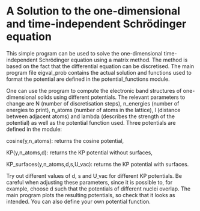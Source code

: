 # A Solution to the one-dimensional and time-independent Schrödinger equation
This simple program can be used to solve the one-dimensional time-independent Schrödinger equation using a matrix method. The method is based on the fact that the differential equation can be discretised. The main program file eigval_prob contains the actual solution and functions used to format the potential are defined in the potential_functions module.

One can use the program to compute the electronic band structures of one-dimensional solids using different potentials. The relevant parameters to change are N (number of discretisation steps), n_energies (number of energies to print), n_atoms (number of atoms in the lattice), l (distance between adjacent atoms) and lambda (describes the strength of the potential) as well as the potential function used. Three potentials are defined in the module:

cosine(y,n_atoms): returns the cosine potential,

KP(y,n_atoms,d): returns the KP potential without surfaces,

KP_surfaces(y,n_atoms,d,s,U_vac): returns the KP potential with surfaces.

Try out different values of d, s and U_vac for different KP potentials. Be careful when adjusting these parameters, since it is possible to, for example, choose d such that the potentials of different nuclei overlap. The main program plots the resulting potentials, so check that it looks as intended. You can also define your own potential function.
